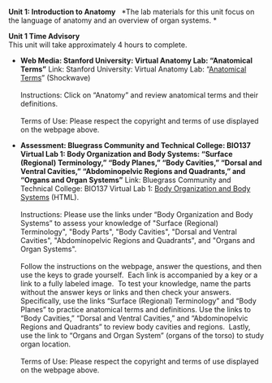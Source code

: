 **Unit 1: Introduction to Anatomy** <span id="1"></span> 
*The lab materials for this unit focus on the language of anatomy and an
overview of organ systems. *

**Unit 1 Time Advisory**  
This unit will take approximately 4 hours to complete.

-   **Web Media: Stanford University: Virtual Anatomy Lab: “Anatomical
    Terms”**
    Link: Stanford University: Virtual Anatomy Lab: “[Anatomical
    Terms](http://virtuallabs.stanford.edu/demo/)” (Shockwave)  
        
     Instructions: Click on “Anatomy” and review anatomical terms and
    their definitions.  
        
     Terms of Use: Please respect the copyright and terms of use
    displayed on the webpage above.

-   **Assessment: Bluegrass Community and Technical College: BIO137
    Virtual Lab 1: Body Organization and Body Systems: “Surface
    (Regional) Terminology,” “Body Planes,” “Body Cavities,” “Dorsal and
    Ventral Cavities,” “Abdominopelvic Regions and Quadrants,” and
    “Organs and Organ Systems”**
    Link: Bluegrass Community and Technical College: BIO137 Virtual Lab
    1: [Body Organization and Body
    Systems](http://district.bluegrass.kctcs.edu/rmccane0001/shared_files/bio137website/BIO137/137Lab1/Lab1.html) (HTML).  
        
     Instructions: Please use the links under “Body Organization and
    Body Systems” to assess your knowledge of "Surface (Regional)
    Terminology", "Body Parts", "Body Cavities", "Dorsal and Ventral
    Cavities", "Abdominopelvic Regions and Quadrants", and "Organs and
    Organ Systems".   
        
     Follow the instructions on the webpage, answer the questions, and
    then use the keys to grade yourself.  Each link is accompanied by a
    key or a link to a fully labeled image.  To test your knowledge,
    name the parts without the answer keys or links and then check your
    answers.  Specifically, use the links “Surface (Regional)
    Terminology” and “Body Planes” to practice anatomical terms and
    definitions. Use the links to “Body Cavities,” “Dorsal and Ventral
    Cavities,” and “Abdominopelvic Regions and Quadrants” to review body
    cavities and regions.  Lastly, use the link to “Organs and Organ
    System” (organs of the torso) to study organ location.  
        
     Terms of Use: Please respect the copyright and terms of use
    displayed on the webpage above.  
      


